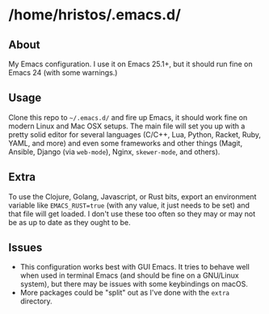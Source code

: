 # /home/hristos/.emacs.d/
## About

My Emacs configuration.  I use it on Emacs 25.1+, but it should run fine on Emacs 24 (with some warnings.)

## Usage

Clone this repo to `~/.emacs.d/` and fire up Emacs, it should work fine on modern Linux and Mac OSX setups.  The main file will set you up with a pretty solid editor for several languages (C/C++, Lua, Python, Racket, Ruby, YAML, and more) and even some frameworks and other things (Magit, Ansible, Django (via `web-mode`), Nginx, `skewer-mode`,  and others).

## Extra

To use the Clojure, Golang, Javascript, or Rust bits, export an environment variable like `EMACS_RUST=true` (with any value, it just needs to be set) and that file will get loaded.  I don't use these too often so they may or may not be as up to date as they ought to be.

## Issues

* This configuration works best with GUI Emacs.  It tries to behave well when used in terminal Emacs (and should be fine on a GNU/Linux system), but there may be issues with some keybindings on macOS.
* More packages could be "split" out as I've done with the `extra` directory.
